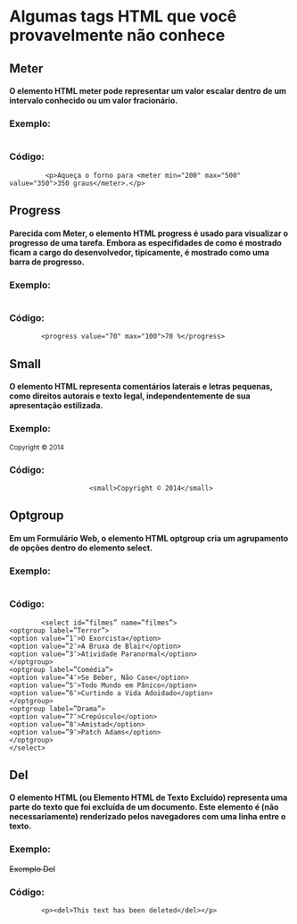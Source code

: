 <h1>Algumas tags HTML que você provavelmente não conhece </h1>

<h2>Meter</h2>
<h4>O elemento HTML meter pode representar um valor escalar dentro de um intervalo conhecido ou um valor fracionário.</h4>
<h3>Exemplo:</h3>
<img src="https://www.codigofonte.com.br/wp-content/uploads/2014/09/meter.png" alt="">
 <h3>Código:</h3>
             
             <p>Aqueça o forno para <meter min="200" max="500" value="350">350 graus</meter>.</p>

<h2>Progress</h2>
<h4>Parecida com Meter, o elemento HTML progress é usado para visualizar o progresso de uma tarefa. Embora as especifidades de como é mostrado ficam a cargo do desenvolvedor, tipicamente, é mostrado como uma barra de progresso.</h4>
<h3>Exemplo:</h3>
<img src="https://developer.mozilla.org/@api/deki/files/6031/=progress-firefox.JPG" alt="">
 <h3>Código:</h3>                                               
            
            <progress value="70" max="100">70 %</progress>
<h2>Small</h2>
<h4>O elemento HTML representa comentários laterais e letras pequenas, como direitos autorais e texto legal, independentemente de sua apresentação estilizada.</h4>
<h3>Exemplo:</h3>              
<small>Copyright © 2014</small>
<h3>Código:</h3>                     
                        
                        <small>Copyright © 2014</small>
<h2>Optgroup</h2>
<h4>Em um Formulário Web, o elemento HTML optgroup cria um agrupamento de opções dentro do elemento select.</h4>
<h3>Exemplo:</h3>
<img src="https://www.codigofonte.com.br/wp-content/uploads/2014/09/optgroup.jpg" alt="">
<h3>Código:</h3>
            
            <select id=”filmes” name=”filmes”>
    <optgroup label=”Terror”>
    <option value=”1″>O Exorcista</option>
    <option value=”2″>A Bruxa de Blair</option>
    <option value=”3″>Atividade Paranormal</option>
    </optgroup>
    <optgroup label=”Comédia”>
    <option value=”4″>Se Beber, Não Case</option>
    <option value=”5″>Todo Mundo em Pânico</option>
    <option value=”6″>Curtindo a Vida Adoidado</option>
    </optgroup>
    <optgroup label=”Drama”>
    <option value=”7″>Crepúsculo</option>
    <option value=”8″>Amistad</option>
    <option value=”9″>Patch Adams</option>
    </optgroup>
    </select> 

<h2>Del</h2>
<h4>O elemento HTML (ou Elemento HTML de Texto Excluído) representa uma parte do texto que foi excluída de um documento. Este elemento é (não necessariamente) renderizado pelos navegadores com uma linha entre o texto.</h4>
<h3>Exemplo:</h3>
<del>Exemplo Del</del>
<h3>Código:</h3>
            
            <p><del>This text has been deleted</del></p>
